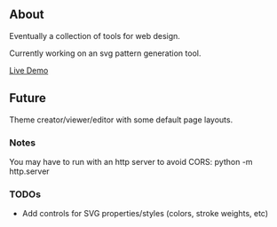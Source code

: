 ## About
Eventually a collection of tools for web design.

Currently working on an svg pattern generation tool.

[Live Demo](https://motif.innkeeper.xyz/)

## Future
Theme creator/viewer/editor with some default page layouts.

### Notes
You may have to run with an http server to avoid CORS:
  python -m http.server

### TODOs
- Add controls for SVG properties/styles (colors, stroke weights, etc)
